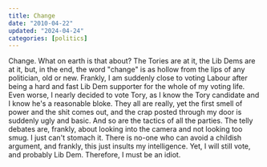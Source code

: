 ```yaml
---
title: Change
date: "2010-04-22"
updated: "2024-04-24"
categories: [politics]
---
```


Change. What on earth is that about? The Tories are at it, the Lib Dems are at
it, but, in the end, the word "change" is as hollow from the lips of any
politician, old or new. Frankly, I am suddenly close to voting Labour after
being a hard and fast Lib Dem supporter for the whole of my voting life. Even
worse, I nearly decided to vote Tory, as I know the Tory candidate and I know
he's a reasonable bloke. They all are really, yet the first smell of power and
the shit comes out, and the crap posted through my door is suddenly ugly and
basic. And so are the tactics of all the parties. The telly debates are,
frankly, about looking into the camera and not looking too smug. I just can't
stomach it. There is no-one who can avoid a childish argument, and frankly,
this just insults my intelligence. Yet, I will still vote, and probably Lib
Dem. Therefore, I must be an idiot.

